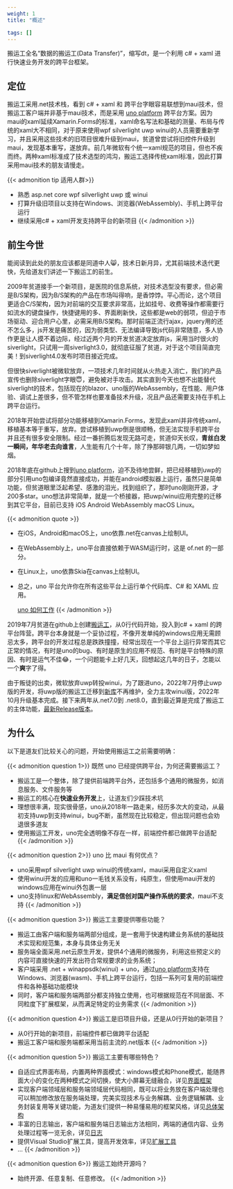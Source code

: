 ```yaml
---
weight: 1
title: "概述"

tags: []
---
```


搬运工全名“数据的搬运工(Data Transfer)”，缩写dt，是一个利用 c# + xaml 进行快速业务开发的跨平台框架。

## 定位

搬运工采用.net技术栈，看到 c# + xaml 和 跨平台字眼容易联想到maui技术，但搬运工客户端并非基于maui技术，而是采用 [uno platform](https://github.com/unoplatform/uno) 跨平台方案。因为maui的xaml延续Xamarin.Forms的标准，xaml命名写法和基础的测量、布局与传统的xaml大不相同，对于原来使用wpf silverlight uwp winui的人员需要重新学习，并且采用这些技术的旧项目很难升级到maui，贫道曾尝试将旧控件升级到maui，发现基本重写，遂放弃。前几年微软有个统一xaml规范的项目，但也不疾而终。两种xaml标准成了技术选型的鸿沟，搬运工选择传统xaml标准，因此打算采用maui技术的朋友请慢走。

{{< admonition tip 适用人群>}}
* 熟悉 asp.net core wpf silverlight uwp 或 winui
* 打算升级旧项目以支持在Windows、浏览器(WebAssembly)、手机上跨平台运行
* 继续采用c# + xaml开发支持跨平台的新项目
{{< /admonition >}}

## 前生今世

能阅读到此处的朋友应该都是同道中人:smile_cat:，技术日新月异，尤其前端技术迭代更快，先给道友们讲述一下搬运工的前生。

2009年贫道接手一个新项目，是医院的信息系统，对技术选型没有要求，但必需是B/S架构，因为B/S架构的产品在市场叫得响，是香饽饽。平心而论，这个项目更适合C/S架构，因为对前端的交互要求非常高，比如挂号、收费等操作都需要行如流水的键盘操作，快捷键用的多、界面刷新快，这些都是web的弱项，但迫于市场驱动、迎合用户心里，必需采用B/S架构。那时前端正流行ajax，jquery用的还不怎么多，js开发是痛苦的，因为弱类型、无法编译导致js代码非常随意，多人协作更是让人摸不着边际，经过近两个月的开发贫道决定放弃js，采用当时很火的siverlight，只试用一周siverlight3.0，就彻底征服了贫道，对于这个项目简直完美！到siverlight4.0发布时项目接近完成。

但很快siverlight被微软放弃，一项技术几年时间就从火热走入消亡，我们的产品宣传也删除siverlight字眼:innocent:，避免被对手攻击。其实直到今天也想不出能替代siverlight的技术，包括现在的blazor、uno版的WebAssembly，在性能、用户体验、调试上差很多，但不管怎样也要准备技术升级，况且产品还需要支持在手机上跨平台运行。

2018年开始尝试将部分功能移植到Xamarin.Forms，发现此xaml并非传统xaml，移植基本等于重写，放弃。尝试移植到uwp倒是很顺畅，但无法实现手机跨平台并且还有很多安全限制。经过一番折腾后发现无路可走，贫道仰天长叹，**青丝白发一瞬间，年华老去向谁言**，人生能有几个十年，除了挣那碎银几两，一切如梦如烟。

2018年底在github上搜到[uno platform](https://github.com/unoplatform/uno)，迫不及待地尝鲜，把已经移植到uwp的部分引用uno包编译竟然直接成功，并能在android模拟器上运行，虽然只是简单功能，但贫道眼里泛起希望、感激的泪光，找到组织了，那时uno刚刚开源，才200多star。uno想法非常简单，就是一个桥接器，把uwp/winui应用完整的迁移到其它平台，目前已支持 iOS Android WebAssembly macOS Linux。

{{< admonition quote >}}
* 在iOS，Android和macOS上，uno依靠.net在canvas上绘制UI。
* 在WebAssembly上，uno平台直接依赖于WASM运行时，这是 of.net 的一部分。
* 在Linux上，uno依靠Skia在canvas上绘制UI。
* 总之，uno 平台允许你在所有这些平台上运行单个代码库、C# 和 XAML 应用。

   [uno 如何工作](https://platform.uno/how-it-works/)
{{< /admonition >}}

2019年7月贫道在github上创建[搬运工](https://github.com/daoting/dt)，从0行代码开始，投入到c# + xaml 的跨平台阵营。跨平台本身就是一个妥协过程，不像开发单纯的windows应用无需顾忌太多，跨平台的开发过程总是跌跌撞撞，经常出现在一个平台上运行异常而其它正常的情况，有时是uno的bug、有时是原生的应用不规范、有时是平台特殊的原因、有时是运气不佳:joy:，一个问题能卡上好几天，回想起这几年的日子，怎能以一个**爽**字了得。

由于叛徒的出卖，微软放弃uwp转投winui，为了跟进uno，2022年7月停止uwp版的开发，将uwp版的搬运工迁移到[新库](https://github.com/Daoting/dt-uwp)不再维护，全力主攻winui版，2022年10月升级基本完成。接下来两年从.net7.0到 .net8.0，直到最近算是完成了搬运工的主体功能，[最新Release版本](https://github.com/daoting/dt/releases/latest)。


## 为什么

以下是道友们比较关心的问题，开始使用搬运工之前需要明确：

{{< admonition question 1>}}
既然 uno 已经提供跨平台，为何还需要搬运工？

* 搬运工是一个整体，除了提供前端跨平台外，还包括多个通用的微服务，如消息服务、文件服务等
* 搬运工的核心在**快速业务开发**上，让道友们少踩技术坑
* 理想很丰满，现实很骨感，uno从2018年一路走来，经历多次大的变动，从最初支持uwp到支持winui，bug不断，虽然现在比较稳定，但出现问题也会劝退很多道友
* 使用搬运工开发，uno完全透明像不存在一样，前端控件都已做跨平台适配
{{< /admonition >}}

{{< admonition question 2>}}
uno 比 maui 有何优点？

* uno采用wpf silverlight uwp winui的传统xaml，maui采用自定义xaml
* 使用winui开发的应用和uno一毛钱关系没有，纯原生，但使用maui开发的windows应用在winui外包裹一层
* uno支持linux和WebAssembly，**满足信创对国产操作系统的要求**，maui不支持
{{< /admonition >}}

{{< admonition question 3>}}
搬运工主要提供哪些功能？

* 搬运工由客户端和服务端两部分组成，是一套用于快速构建业务系统的基础技术实现和规范集，本身与具体业务无关
* 服务端全面采用.net云原生开发，提供4个通用的微服务，利用这些预定义的内容可直接快速的开发出符合常规要求的业务系统；
* 客户端采用 .net + winappsdk(winui) + uno，通过[uno platform](https://github.com/unoplatform/uno)支持在Windows、浏览器(wasm)、手机上跨平台运行，包括一系列可复用的前端控件和各种基础功能模块
* 同时，客户端和服务端两部分都支持独立使用，也可根据规范在不同层面、不同粒度下扩展框架，从而满足特定的业务需求
{{< /admonition >}}

{{< admonition question 4>}}
搬运工是旧项目升级，还是从0行开始的新项目？

* 从0行开始的新项目，前端控件都已做跨平台适配
* 搬运工客户端和服务端都采用当前主流的.net版本
{{< /admonition >}}

{{< admonition question 5>}}
搬运工主要有哪些特色？

* 自适应式界面布局，内置两种界面模式：windows模式和Phone模式，能随界面大小的变化在两种模式之间切换，使大小屏幕无缝融合，详见[界面框架](/dt-docs/3客户端/2界面框架/)
* 实现客户端领域层和服务端领域层代码相同，既可以将业务放在客户端处理也可以稍加修改放在服务端处理，完美实现技术与业务解耦、业务逻辑解耦、业务封装复用等关键功能，为道友们提供一种易懂易用的框架风格，详见[总体架构](/dt-docs/2基础/1总体架构/#总体架构)
* 丰富的日志输出，客户端和服务端日志输出方法相同，两端的通信内容、业务处理过程等一览无余，详见[日志](/dt-docs/2基础/2基础功能/#日志)
* 提供Visual Studio扩展工具，提高开发效率，详见[扩展工具](/dt-docs/1开始/1开发环境/#安装搬运工扩展)
* ...
{{< /admonition >}}

{{< admonition question 6>}}
搬运工始终开源吗？

* 始终开源、任意复制、任意修改。
{{< /admonition >}}